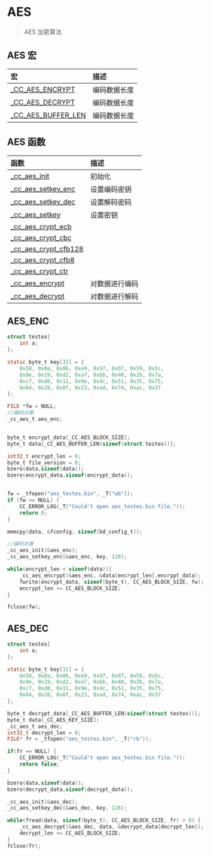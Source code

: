 # AES

> AES 加密算法

AES 宏
---------------

| 宏 | 描述  |
| :--------------- |:----------------------- |
| [_CC_AES_ENCRYPT](#AES_ENC) | 编码数据长度 |
| [_CC_AES_DECRYPT](#AES_DEC) | 编码数据长度 |
| [_CC_AES_BUFFER_LEN](#AES) | 编码数据长度 |

AES 函数
---------------

| 函数 | 描述  |
| :--------------- |:----------------------- |
| [_cc_aes_init](#AES_ENC) | 初始化 |
| [_cc_aes_setkey_enc](#AES_ENC) | 设置编码密钥 |
| [_cc_aes_setkey_dec](#AES_DEC) | 设置解码密码 |
| [_cc_aes_setkey](#AES) | 设置密钥 |
| [_cc_aes_crypt_ecb](#AES) |  |
| [_cc_aes_crypt_cbc](#AES) |  |
| [_cc_aes_crypt_cfb128](#AES) |  |
| [_cc_aes_crypt_cfb8](#AES) |  |
| [_cc_aes_crypt_ctr](#AES) | |
| [_cc_aes_encrypt](#AES_ENC) | 对数据进行编码 |
| [_cc_aes_decrypt](#AES_DEC) | 对数据进行解码 |


## AES_ENC
```c
struct testes{
    int a;
};

static byte_t key[32] = {
    0x58, 0x0a, 0x06, 0xe9, 0x97, 0x07, 0x59, 0x5c,
    0x9e, 0x19, 0xd2, 0xa7, 0xbb, 0x40, 0x2b, 0x7a,
    0xc7, 0xd8, 0x11, 0x9e, 0x4c, 0x51, 0x35, 0x75,
    0x64, 0x28, 0x0f, 0x23, 0xad, 0x74, 0xac, 0x37
};

FILE *fw = NULL;
//编码对象
_cc_aes_t aes_enc;


byte_t encrypt_data[_CC_AES_BLOCK_SIZE]; 
byte_t data[_CC_AES_BUFFER_LEN(sizeof(struct testes))];

int32_t encrypt_len = 0;
byte_t file_version = 0;
bzero(data,sizeof(data));
bzero(encrypt_data,sizeof(encrypt_data));


fw = _tfopen("aes_testes.bin", _T("wb"));
if (fw == NULL) {
    CC_ERROR_LOG(_T("Could't open aes_testes.bin file."));
    return 0;
}

memcpy(data, &fconfig, sizeof(bd_config_t));

//编码对象
_cc_aes_init(&aes_enc);
_cc_aes_setkey_enc(&aes_enc, key, 128);

while(encrypt_len < sizeof(data)){
    _cc_aes_encrypt(&aes_enc, &data[encrypt_len],encrypt_data);
    fwrite(encrypt_data, sizeof(byte_t), CC_AES_BLOCK_SIZE, fw);
    encrypt_len += CC_AES_BLOCK_SIZE;
}

fclose(fw);

```

## AES_DEC
```c
struct testes{
    int a;
};

static byte_t key[32] = {
    0x58, 0x0a, 0x06, 0xe9, 0x97, 0x07, 0x59, 0x5c,
    0x9e, 0x19, 0xd2, 0xa7, 0xbb, 0x40, 0x2b, 0x7a,
    0xc7, 0xd8, 0x11, 0x9e, 0x4c, 0x51, 0x35, 0x75,
    0x64, 0x28, 0x0f, 0x23, 0xad, 0x74, 0xac, 0x37
};

byte_t decrypt_data[_CC_AES_BUFFER_LEN(sizeof(struct testes))]; 
byte_t data[_CC_AES_KEY_SIZE];
_cc_aes_t aes_dec;
int32_t decrypt_len = 0;
FILE* fr = _tfopen("aes_testes.bin", _T("rb"));

if(fr == NULL) {
    CC_ERROR_LOG(_T("Could't open aes_testes.bin file."));
    return false;
}

bzero(data,sizeof(data));
bzero(decrypt_data,sizeof(decrypt_data));

_cc_aes_init(&aes_dec);
_cc_aes_setkey_dec(&aes_dec, key, 128);

while(fread(data, sizeof(byte_t), CC_AES_BLOCK_SIZE, fr) > 0) {
    _cc_aes_decrypt(&aes_dec, data, &decrypt_data[decrypt_len]);
    decrypt_len += CC_AES_BLOCK_SIZE;
}
fclose(fr);

```